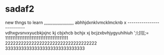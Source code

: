 sadaf2
======
new thngs to learn
,,,,,,,,,,,,,,,,,,,,,,,,
abhhjdxnklvmcklmcknb x
--------------------------\
vdhxgvsnvxyucbkjxjnc kj
cbjxhcb 
bchjx xj
bcjzxbvhjygyuhihiuh       ';l;[l][;=
111111111111111111111111111111111111
22222222222222222222222222222222222
333333333333333333333333333333
